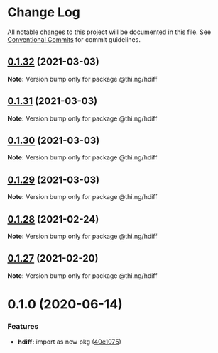 # Change Log

All notable changes to this project will be documented in this file.
See [Conventional Commits](https://conventionalcommits.org) for commit guidelines.

## [0.1.32](https://github.com/thi-ng/umbrella/compare/@thi.ng/hdiff@0.1.31...@thi.ng/hdiff@0.1.32) (2021-03-03)

**Note:** Version bump only for package @thi.ng/hdiff





## [0.1.31](https://github.com/thi-ng/umbrella/compare/@thi.ng/hdiff@0.1.30...@thi.ng/hdiff@0.1.31) (2021-03-03)

**Note:** Version bump only for package @thi.ng/hdiff





## [0.1.30](https://github.com/thi-ng/umbrella/compare/@thi.ng/hdiff@0.1.29...@thi.ng/hdiff@0.1.30) (2021-03-03)

**Note:** Version bump only for package @thi.ng/hdiff





## [0.1.29](https://github.com/thi-ng/umbrella/compare/@thi.ng/hdiff@0.1.28...@thi.ng/hdiff@0.1.29) (2021-03-03)

**Note:** Version bump only for package @thi.ng/hdiff





## [0.1.28](https://github.com/thi-ng/umbrella/compare/@thi.ng/hdiff@0.1.27...@thi.ng/hdiff@0.1.28) (2021-02-24)

**Note:** Version bump only for package @thi.ng/hdiff





## [0.1.27](https://github.com/thi-ng/umbrella/compare/@thi.ng/hdiff@0.1.26...@thi.ng/hdiff@0.1.27) (2021-02-20)

**Note:** Version bump only for package @thi.ng/hdiff





# 0.1.0 (2020-06-14)


### Features

* **hdiff:** import as new pkg ([40e1075](https://github.com/thi-ng/umbrella/commit/40e10755ca520d5d850da98d07b40f9339310318))
